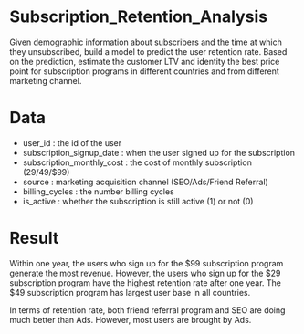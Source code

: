 # Subscription_Retention_Analysis

Given demographic information about subscribers and the time at which they unsubscribed, build a model to predict the user retention rate. Based on the prediction, estimate the customer LTV and identity the best price point for subscription programs in different countries and from different marketing channel. 

# Data 
- user_id : the id of the user
- subscription_signup_date : when the user signed up for the subscription
- subscription_monthly_cost : the cost of monthly subscription ($29/$49/$99)
- source : marketing acquisition channel (SEO/Ads/Friend Referral)
- billing_cycles : the number billing cycles 
- is_active : whether the subscription is still active (1) or not (0)
# Result 
Within one year, the users who sign up for the $99 subscription program generate the most revenue. However, the users who sign up for the $29 subscription program have the highest retention rate after one year. The $49 subscription program has largest user base in all countries.

In terms of retention rate, both friend referral program and SEO are doing much better than Ads. However, most users are brought by Ads. 


